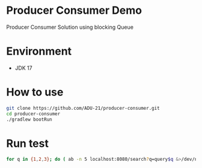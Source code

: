 # Producer Consumer Demo

Producer Consumer Solution using blocking Queue

# Environment

- JDK 17

# How to use

```bash
git clone https://github.com/ADU-21/producer-consumer.git
cd producer-consumer
./gradlew bootRun
```

# Run test

```bash
for q in {1,2,3}; do ( ab -n 5 localhost:8080/search?q=query$q &>/dev/null & ); done
```